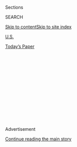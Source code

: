<div id="app">

<div>

<div>

<div>

<div class="NYTAppHideMasthead css-1q2w90k e1suatyy0">

<div class="section css-ui9rw0 e1suatyy2">

<div class="css-eph4ug er09x8g0">

<div class="css-6n7j50">

</div>

<span class="css-1dv1kvn">Sections</span>

<div class="css-10488qs">

<span class="css-1dv1kvn">SEARCH</span>

</div>

[Skip to content](#site-content)[Skip to site
index](#site-index)

</div>

<div id="masthead-section-label" class="css-1wr3we4 eaxe0e00">

[U.S.](https://www.nytimes3xbfgragh.onion/section/us)

</div>

<div class="css-10698na e1huz5gh0">

</div>

</div>

<div id="masthead-bar-one" class="section hasLinks css-15hmgas e1csuq9d3">

<div class="css-uqyvli e1csuq9d0">

</div>

<div class="css-1uqjmks e1csuq9d1">

</div>

<div class="css-9e9ivx">

[](https://myaccount.nytimes3xbfgragh.onion/auth/login?response_type=cookie&client_id=vi)

</div>

<div class="css-1bvtpon e1csuq9d2">

[Today’s
Paper](https://www.nytimes3xbfgragh.onion/section/todayspaper)

</div>

</div>

</div>

</div>

<div data-aria-hidden="false">

<div id="site-content" data-role="main">

<div>

<div class="css-1aor85t" style="opacity:0.000000001;z-index:-1;visibility:hidden">

<div class="css-1hqnpie">

<div class="css-epjblv">

<span class="css-17xtcya">[U.S.](/section/us)</span><span class="css-x15j1o">|</span><span class="css-fwqvlz">Halloween
Shooting at Airbnb in Orinda, California, Leaves 5
Dead</span>

</div>

<div class="css-k008qs">

<div class="css-1iwv8en">

<span class="css-18z7m18"></span>

<div>

</div>

</div>

<span class="css-1n6z4y">https://nyti.ms/337ul5c</span>

<div class="css-1705lsu">

<div class="css-4xjgmj">

<div class="css-4skfbu" data-role="toolbar" data-aria-label="Social Media Share buttons, Save button, and Comments Panel with current comment count" data-testid="share-tools">

  - 
  - 
  - 
  - 
    
    <div class="css-6n7j50">
    
    </div>

  - 

</div>

</div>

</div>

</div>

</div>

</div>

<div id="NYT_TOP_BANNER_REGION" class="css-13pd83m">

</div>

<div id="top-wrapper" class="css-1sy8kpn">

<div id="top-slug" class="css-l9onyx">

Advertisement

</div>

[Continue reading the main
story](#after-top)

<div class="ad top-wrapper" style="text-align:center;height:100%;display:block;min-height:250px">

<div id="top" class="place-ad" data-position="top" data-size-key="top">

</div>

</div>

<div id="after-top">

</div>

</div>

<div>

<div id="sponsor-wrapper" class="css-1hyfx7x">

<div id="sponsor-slug" class="css-19vbshk">

Supported by

</div>

[Continue reading the main
story](#after-sponsor)

<div id="sponsor" class="ad sponsor-wrapper" style="text-align:center;height:100%;display:block">

</div>

<div id="after-sponsor">

</div>

</div>

<div class="css-186x18t">

</div>

<div class="css-1vkm6nb ehdk2mb0">

# Halloween Shooting at Airbnb in Orinda, California, Leaves 5 Dead

</div>

Several others were injured in the shooting in Orinda, east of San
Francisco, the authorities said. Witnesses told local news outlets that
it happened at a Halloween party.

<div class="css-18e8msd">

<div class="css-vp77d3 epjyd6m0">

<div class="css-1baulvz">

By [<span class="css-1baulvz" itemprop="name">Thomas
Fuller</span>](https://www.nytimes3xbfgragh.onion/by/thomas-fuller),
[<span class="css-1baulvz" itemprop="name">Jacey
Fortin</span>](https://www.nytimes3xbfgragh.onion/by/jacey-fortin),
[<span class="css-1baulvz" itemprop="name">Elian
Peltier</span>](https://www.nytimes3xbfgragh.onion/by/elian-peltier) and
[<span class="css-1baulvz last-byline" itemprop="name">Emily S.
Rueb</span>](https://www.nytimes3xbfgragh.onion/by/emily-s-rueb)

</div>

</div>

  - 
    
    <div class="css-ld3wwf e16638kd2">
    
    Published Nov. 1, 2019Updated Nov. 4,
    2019
    
    </div>

  - 
    
    <div class="css-4xjgmj">
    
    <div class="css-pvvomx" data-role="toolbar" data-aria-label="Social Media Share buttons, Save button, and Comments Panel with current comment count" data-testid="share-tools">
    
      - 
      - 
      - 
      - 
        
        <div class="css-6n7j50">
        
        </div>
    
      - 
    
    </div>
    
    </div>

</div>

</div>

<div class="section meteredContent css-1r7ky0e" name="articleBody" itemprop="articleBody">

<div class="css-1fanzo5 StoryBodyCompanionColumn">

<div class="css-53u6y8">

ORINDA, Calif. — Five people were killed and several injured in a
shooting at a crowded Halloween party here on Thursday night, the police
said.

An officer was headed to the site of the party, at a short-term rental
home, at 10:48 p.m. to investigate noise complaints. Two minutes later,
the police received the first reports of gunfire, the Contra Costa
County Sheriff’s Office [said in a statement on Friday
night](https://www.facebookcorewwwi.onion/permalink.php?story_fbid=10156428769671561&id=224837426560&__xts__%5B0%5D=68.ARCXeP1wFCRNAU9OpvoWWFXS-TtmY3KBb2vlieuUR5OjOvtp2QDRET892rJ8vVptbzhb3kDh_i-HgZ7K2HYVdNrWobQAFZKZSU78r4YbHeu1My5BlnpAHqKp12AHb3qK05fTz8L9hv5YvdLJSjFlG185oo03rnYnKRWtajznUNy84H94HIJRYpPVhMuPoZH9PXUelAv0cZZYEa_gWwQ5a-sboAaHMM-CIY569nLOv9p2qIqQ_1l05LvNn4Q5cOUm3-U76-9kA04BEky7kpMrM1P12Lp7heuoxkPY_IrqQVnM_qPNfLrBElaPB1yGqfaJVwfXHZm1kqic5DGJ&__tn__=-R).

Officers found “a highly chaotic scene that included gunshot victims,
injured partygoers and numerous people fleeing the scene,” the statement
said.

Three gunshot victims were pronounced dead at the scene and two others
died at a hospital.

The authorities identified the victims, all of California, as: Oshiana
Tompkins, 19, of Vallejo/Hercules; Tiyon Farley, 22, of Antioch; Omar
Taylor, 24, of Pittsburg; Ramon Hill Jr., 23, of San Francisco/Oakland;
and Javin County, 29, of Sausalito/Richmond.

</div>

</div>

<div class="css-1fanzo5 StoryBodyCompanionColumn">

<div class="css-53u6y8">

Several other victims were taken by ambulance or took themselves to
hospitals, the statement said. The injured had gunshot wounds or were
hurt while fleeing, the statement said. Details on the number of injured
and their conditions were unavailable.

Two firearms were recovered in the house and the authorities were
analyzing them to determine if they were used in the shooting or any
other crimes, the sheriff’s office said.

No arrests have been made, Chief David Cook of the Orinda Police
Department said at a news conference on Friday afternoon. He would not
discuss a potential motive.

Officers “found a large house party with over 100 attendees” after they
arrived at the residence in Orinda, which is about 15 miles east of San
Francisco, the sheriff’s office said in an earlier
[statement](https://www.facebookcorewwwi.onion/permalink.php?story_fbid=10156427464221561&id=224837426560).

The home is on a street shrouded with mature trees on a steep slope
above downtown Orinda, a white-collar bedroom community that is home to
technology executives, bankers and professors at the nearby University
of California, Berkeley. (Stephen Curry, the N.B.A. star, [used to live
there](https://www.sfgate.com/realestate/article/Steph-Curry-puts-Orinda-home-on-market-for-3-895-7444269.php)
as well.)

</div>

</div>

<div class="css-1fanzo5 StoryBodyCompanionColumn">

<div class="css-53u6y8">

Officials said the [party took place in a home that was listed on a
short-term rental
website](https://www.nytimes3xbfgragh.onion/2015/10/10/your-money/new-worry-for-home-buyers-a-party-house-next-door.html).
Though officials did not identify the website, the company Airbnb said
in a statement that it was “horrified by this tragedy” and offered
support to local officials in the investigation.

In response to the episode, Airbnb [said on
Twitter](https://twitter.com/Airbnb/status/1190698126148960256) on
Saturday that it was stepping up its efforts to “combat unacceptable and
abusive behavior on our platform that can lead to tragic incidents.”

Brian Chesky, the company’s chief executive, [outlined in a series of
tweets](https://twitter.com/bchesky/status/1190675126594879489) how the
company plans to ban “party houses” and “get rid of abusive host and
guest conduct.”

The company will expand manual screening of high-risk reservations,
create a “party house” rapid response team and take immediate action
against users who violate guest policies, Mr. Chesky said.

An invitation for an “Airbnb Mansion Party” was posted to Instagram and
has since been deleted, according to the local news outlet
[KTVU](https://www.ktvu.com/news/four-dead-others-injured-at-halloween-party-in-orinda-airbnb-horrified-about-tragedy).
Guests were asked to bring their own alcohol.

Romond Reynolds, the father of one of the shooting victims, had come by
the property to retrieve his son’s car and [was interviewed by
KTVU](https://www.ktvu.com/news/four-dead-others-injured-at-halloween-party-in-orinda-airbnb-horrified-about-tragedy).
His son, Armani, was in stable condition, he told the station, but he
had been “in the wrong place at the wrong time.”

Mayor Inga Miller of Orinda called the shooting “a tragedy of
unimaginable gravity” and said the City Council would revisit existing
rules governing short-term rentals.

</div>

</div>

<div class="css-1fanzo5 StoryBodyCompanionColumn">

<div class="css-53u6y8">

The city manager, Steve Salomon, said at the news conference that the
rental property had been the subject of two previous complaints months
ago regarding large parties and trash. Both of the complaints were
resolved.

He said a city ordinance requires short-term rentals to register with
the city, which this property did. The ordinance allows up to 13 people
at a short-term rental.

Referring to the city’s rules, Mr. Salomon said: “The challenge and the
underlying problem is these are not being followed. There are going to
be folks who don’t follow the rules and, unfortunately, that’s the way
the world works.”

The shooting occurred two days after three people were killed and nine
others injured at a [Halloween party in Long
Beach](https://www.nytimes3xbfgragh.onion/2019/10/30/us/long-beach-shooting.html?rref=collection%2Fbyline%2Felian-peltier&action=click&contentCollection=undefined&region=stream&module=stream_unit&version=latest&contentPlacement=2&pgtype=collection),
Calif., 25 miles south of Los Angeles. Three people were killed and at
least 13 others were injured in a shooting at a [food festival in
Northern
California](https://www.nytimes3xbfgragh.onion/2019/07/30/us/gilroy-garlic-fest-shooting.html?module=inline)
in July.

Thomas Fuller reported from Orinda, Jacey Fortin and Emily S. Rueb from
New York, and Elian Peltier from London. Christopher Mele and Mariel
Padilla contributed reporting from New York. Susan C. Beachy contributed
research.

</div>

</div>

<div>

</div>

</div>

<div>

</div>

<div>

</div>

<div>

</div>

<div>

<div id="bottom-wrapper" class="css-1ede5it">

<div id="bottom-slug" class="css-l9onyx">

Advertisement

</div>

[Continue reading the main
story](#after-bottom)

<div id="bottom" class="ad bottom-wrapper" style="text-align:center;height:100%;display:block;min-height:90px">

</div>

<div id="after-bottom">

</div>

</div>

</div>

</div>

</div>

## Site Index

<div>

</div>

## Site Information Navigation

  - [© <span>2020</span> <span>The New York Times
    Company</span>](https://help.nytimes3xbfgragh.onion/hc/en-us/articles/115014792127-Copyright-notice)

<!-- end list -->

  - [NYTCo](https://www.nytco.com/)
  - [Contact
    Us](https://help.nytimes3xbfgragh.onion/hc/en-us/articles/115015385887-Contact-Us)
  - [Work with us](https://www.nytco.com/careers/)
  - [Advertise](https://nytmediakit.com/)
  - [T Brand Studio](http://www.tbrandstudio.com/)
  - [Your Ad
    Choices](https://www.nytimes3xbfgragh.onion/privacy/cookie-policy#how-do-i-manage-trackers)
  - [Privacy](https://www.nytimes3xbfgragh.onion/privacy)
  - [Terms of
    Service](https://help.nytimes3xbfgragh.onion/hc/en-us/articles/115014893428-Terms-of-service)
  - [Terms of
    Sale](https://help.nytimes3xbfgragh.onion/hc/en-us/articles/115014893968-Terms-of-sale)
  - [Site
    Map](https://spiderbites.nytimes3xbfgragh.onion)
  - [Help](https://help.nytimes3xbfgragh.onion/hc/en-us)
  - [Subscriptions](https://www.nytimes3xbfgragh.onion/subscription?campaignId=37WXW)

</div>

</div>

</div>

</div>

